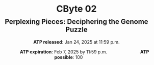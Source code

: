 <h1 style="margin-bottom: 0.4em; text-align: center;">
    <b>CByte</b> 02
</h1>
<h2 style="margin-top: 0.0em; text-align: center;">
    Perplexing Pieces: Deciphering the Genome Puzzle
</h2>

<p style="text-align: center;">
    <object hspace="50">
        <strong>ATP released</strong></a>: Jan 24, 2025 at 11:59 p.m.
    </object>
</p>

<p style="text-align: center;">
    <object hspace="50">
        <strong>ATP expiration</strong></a>: Feb 7, 2025 by 11:59 p.m.
    </object>
    <object hspace="50">
        <strong>ATP possible</strong></a>: 100
    </object>
</p>
